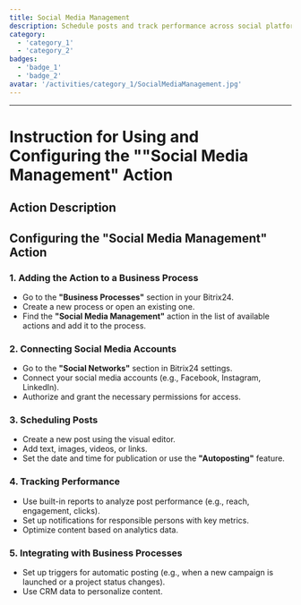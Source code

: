 ```yaml
---
title: Social Media Management
description: Schedule posts and track performance across social platforms.
category: 
  - 'category_1'
  - 'category_2'
badges: 
  - 'badge_1'
  - 'badge_2'
avatar: '/activities/category_1/SocialMediaManagement.jpg'
---
```

---
# Instruction for Using and Configuring the ""Social Media Management" Action

## Action Description

## **Configuring the "Social Media Management" Action**

### 1. Adding the Action to a Business Process
- Go to the **"Business Processes"** section in your Bitrix24.
- Create a new process or open an existing one.
- Find the **"Social Media Management"** action in the list of available actions and add it to the process.

### 2. Connecting Social Media Accounts
- Go to the **"Social Networks"** section in Bitrix24 settings.
- Connect your social media accounts (e.g., Facebook, Instagram, LinkedIn).
- Authorize and grant the necessary permissions for access.

### 3. Scheduling Posts
- Create a new post using the visual editor.
- Add text, images, videos, or links.
- Set the date and time for publication or use the **"Autoposting"** feature.

### 4. Tracking Performance
- Use built-in reports to analyze post performance (e.g., reach, engagement, clicks).
- Set up notifications for responsible persons with key metrics.
- Optimize content based on analytics data.

### 5. Integrating with Business Processes
- Set up triggers for automatic posting (e.g., when a new campaign is launched or a project status changes).
- Use CRM data to personalize content.  
